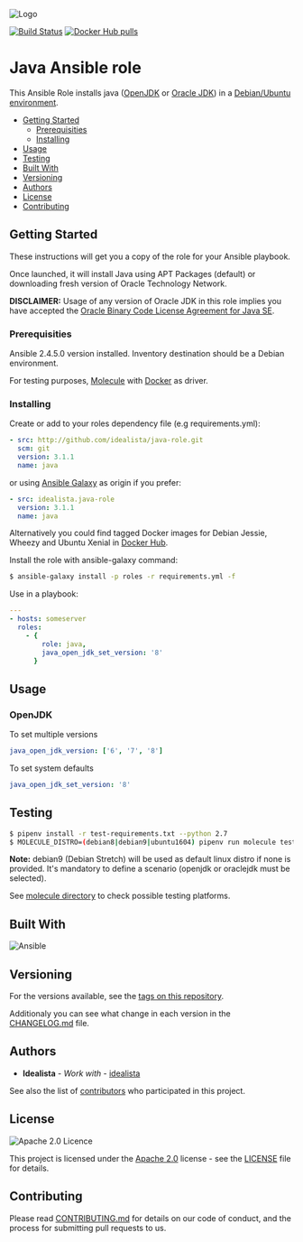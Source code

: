 ![Logo](https://raw.githubusercontent.com/idealista/java-role/master/logo.gif)

[![Build Status](https://travis-ci.org/idealista/java-role.png)](https://travis-ci.org/idealista/java-role)
[![Docker Hub pulls](https://img.shields.io/docker/pulls/idealista/java-debian-ansible.svg)](https://hub.docker.com/r/idealista/java-debian-ansible/)

# Java Ansible role

This Ansible Role installs java ([OpenJDK](http://openjdk.java.net/) or [Oracle JDK](http://www.oracle.com/technetwork/java/javase/overview/index.html)) in a [Debian/Ubuntu environment](https://github.com/idealista/java-role/blob/master/meta/main.yml#L7).

- [Getting Started](#getting-started)
	- [Prerequisities](#prerequisities)
	- [Installing](#installing)
- [Usage](#usage)
- [Testing](#testing)
- [Built With](#built-with)
- [Versioning](#versioning)
- [Authors](#authors)
- [License](#license)
- [Contributing](#contributing)

## Getting Started

These instructions will get you a copy of the role for your Ansible playbook.

Once launched, it will install Java using APT Packages (default) or downloading fresh version of Oracle Technology Network.

**DISCLAIMER:** Usage of any version of Oracle JDK in this role implies you have accepted the
[Oracle Binary Code License Agreement for Java SE](http://www.oracle.com/technetwork/java/javase/terms/license/index.html).

### Prerequisities

Ansible 2.4.5.0 version installed.
Inventory destination should be a Debian environment.

For testing purposes, [Molecule](https://molecule.readthedocs.io/) with [Docker](https://www.docker.com/) as driver.

### Installing

Create or add to your roles dependency file (e.g requirements.yml):

```yml
- src: http://github.com/idealista/java-role.git
  scm: git
  version: 3.1.1
  name: java
```

or using [Ansible Galaxy](https://galaxy.ansible.com/idealista/java-role/) as origin if you prefer:

```yml
- src: idealista.java-role
  version: 3.1.1
  name: java
```

Alternatively you could find tagged Docker images for Debian Jessie, Wheezy and Ubuntu Xenial in [Docker Hub](https://hub.docker.com/r/idealista/java-debian-ansible/).

Install the role with ansible-galaxy command:

```sh
$ ansible-galaxy install -p roles -r requirements.yml -f
```

Use in a playbook:

```yml
---
- hosts: someserver
  roles:
    - {
        role: java,
        java_open_jdk_set_version: '8'
      }
```

## Usage

### OpenJDK

To set multiple versions

```yml
java_open_jdk_version: ['6', '7', '8']
```

To set system defaults

```yml
java_open_jdk_set_version: '8'
```

## Testing

```sh
$ pipenv install -r test-requirements.txt --python 2.7
$ MOLECULE_DISTRO=(debian8|debian9|ubuntu1604) pipenv run molecule test -s (openjdk|oraclejdk)
```

**Note:** debian9 (Debian Stretch) will be used as default linux distro if none is provided. It's mandatory to
define a scenario (openjdk or oraclejdk must be selected).

See [molecule directory](https://github.com/idealista/java-role/tree/master/molecule) to check possible testing platforms.

## Built With

![Ansible](https://img.shields.io/badge/ansible-2.4.5.0-green.svg)

## Versioning

For the versions available, see the [tags on this repository](https://github.com/idealista/java-role/tags).

Additionaly you can see what change in each version in the [CHANGELOG.md](CHANGELOG.md) file.

## Authors

* **Idealista** - *Work with* - [idealista](https://github.com/idealista)

See also the list of [contributors](https://github.com/idealista/java/contributors) who participated in this project.

## License

![Apache 2.0 Licence](https://img.shields.io/hexpm/l/plug.svg)

This project is licensed under the [Apache 2.0](https://www.apache.org/licenses/LICENSE-2.0) license - see the [LICENSE](LICENSE) file for details.

## Contributing

Please read [CONTRIBUTING.md](.github/CONTRIBUTING.md) for details on our code of conduct, and the process for submitting pull requests to us.
